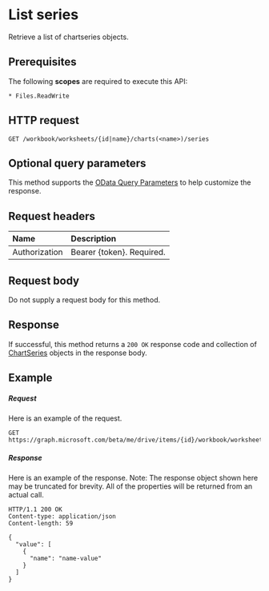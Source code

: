# List series

Retrieve a list of chartseries objects.
## Prerequisites
The following **scopes** are required to execute this API: 

    * Files.ReadWrite

## HTTP request
<!-- { "blockType": "ignored" } -->
```http
GET /workbook/worksheets/{id|name}/charts(<name>)/series
```
## Optional query parameters
This method supports the [OData Query Parameters](http://developer.microsoft.com/en-us/graph/docs/overview/query_parameters) to help customize the response.

## Request headers
| Name      |Description|
|:----------|:----------|
| Authorization  | Bearer {token}. Required.|


## Request body
Do not supply a request body for this method.
## Response
If successful, this method returns a `200 OK` response code and collection of [ChartSeries](../resources/chartseries.md) objects in the response body.
## Example
##### Request
Here is an example of the request.
<!-- {
  "blockType": "request",
  "name": "get_series"
}-->
```http
GET https://graph.microsoft.com/beta/me/drive/items/{id}/workbook/worksheets/{id|name}/charts(<name>)/series
```
##### Response
Here is an example of the response. Note: The response object shown here may be truncated for brevity. All of the properties will be returned from an actual call.
<!-- {
  "blockType": "response",
  "truncated": true,
  "@odata.type": "microsoft.graph.chartSeries",
  "isCollection": true
} -->
```http
HTTP/1.1 200 OK
Content-type: application/json
Content-length: 59

{
  "value": [
    {
      "name": "name-value"
    }
  ]
}
```

<!-- uuid: 8fcb5dbc-d5aa-4681-8e31-b001d5168d79
2015-10-25 14:57:30 UTC -->
<!-- {
  "type": "#page.annotation",
  "description": "List series",
  "keywords": "",
  "section": "documentation",
  "tocPath": ""
}-->